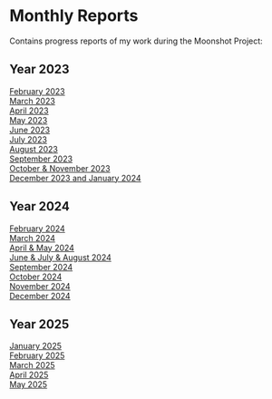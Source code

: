 # Monthly Reports
Contains progress reports of my work during the Moonshot Project:

## Year 2023

[February 2023](https://algosup-my.sharepoint.com/:w:/p/paul_nowak/EaWs-FR-enhKhbJvGvCzfDEBiZFSjrdC5nGs45nb-M24MA?e=Mhajlx) <br>
[March 2023](https://algosup-my.sharepoint.com/:w:/p/paul_nowak/EQiguIQwffdNkdXNngS4d5wBbgT9US5F67W2Xqj0B-SFVw?e=PYad98) <br>
[April 2023](https://algosup-my.sharepoint.com/:w:/p/paul_nowak/Edlui4P0ZlRDj5NaJdfouCoBr_Hqt7dx4XWbF8KUw-Bo5A?e=lc2JSA) <br> 
[May 2023](https://algosup-my.sharepoint.com/:w:/p/paul_nowak/ERRRUOwhSClPrs06HpMYdqoBDdBrRJ7qZjrcsoxKnoYseg?e=tnNDI3) <br> 
[June 2023](https://algosup-my.sharepoint.com/:w:/p/paul_nowak/EXJi_53ywhlBgTRfDWkG0vgBvbqZ3NuZRU-2J5PgtNc0IQ?e=Qmb6ei) <br> 
[July 2023](https://algosup-my.sharepoint.com/:w:/p/paul_nowak/EQaq0hPXr25PmmDyzdjwLXUBd4tOGBFH_UlRQOo3WZeCSQ?e=DiCvyX)<br> 
[August 2023](https://algosup-my.sharepoint.com/:w:/p/paul_nowak/Edby_ADv1nJJtl8bKmMA6NYB0cosEWuiPCYtFAzEoYYuNg?e=93aZ59)<br> 
[September 2023](https://algosup-my.sharepoint.com/:w:/p/paul_nowak/EXEOTw-otsNNtRGBJezpNbIB0bL-hPXtoOZlHxsTIZ4iIQ?e=AAkecS)<br>
[October & November 2023](https://algosup-my.sharepoint.com/:w:/p/paul_nowak/EbGwlOxrordLuUjHxJv7eOgBxeh-oSqjSV1e5SaBlTJsvQ?e=J2j6Kz)<br>
[December 2023 and January 2024](https://algosup-my.sharepoint.com/:w:/p/paul_nowak/Ea60N2qBvttMtHRxKy-3X3sBpnyFWl6M7jD_sn4ZfxPgLA?e=n5PkJg)<br>

## Year 2024

[February 2024](https://algosup-my.sharepoint.com/:w:/p/paul_nowak/EW4odl0CO4dAhlKwqPGwAXcBPAtnoViJvyIcUa6tAhIhqw?e=zzX2Yl) <br>
[March 2024](https://algosup-my.sharepoint.com/:w:/p/paul_nowak/Ed7qy9XG8KRLhOQ6oOUEf-kBrlvbp_TwnwvZCpedFCLKSA?e=WPfbw0) <br>
[April & May 2024](https://algosup-my.sharepoint.com/:w:/p/paul_nowak/EX5jK4atYPBBh9QuUP07doABJqtwyoIBhCTz08GE46nsOw?e=cLeNUo) <br>
[June & July & August 2024](https://algosup-my.sharepoint.com/:w:/p/paul_nowak/EdN2pXQlSLFIlZUvJ3FRoPwBTk1bY1KpidIONG-BBU75lg?e=7MnHCf) <br>
[September 2024](https://algosup-my.sharepoint.com/:w:/p/paul_nowak/EaCds8Jw5HhDif8XKbaGvMkBFwRt5cS7vHaAi0BroHTLkQ?e=L1RebF) <br>
[October 2024](https://algosup-my.sharepoint.com/:w:/p/paul_nowak/EfFycDWIVmRCpiAjJIaAVh4Bsqa80v4gjBVG3mHjjg-0eQ?e=ZUBGiJ) <br>
[November 2024](https://algosup-my.sharepoint.com/:w:/p/paul_nowak/ERbLzbSUM-FOsj9c795vL6ABqtKewq7nyFDD2ylv8ftTnw?e=QdscBh) <br>
[December 2024](https://algosup-my.sharepoint.com/:w:/p/paul_nowak/EbIkVOna7TNAk7Z2G1lBlLUBYwiRY2vt3PDQEQp56ZC7MA?e=shdO8H) <br>

## Year 2025
[January 2025](https://algosup-my.sharepoint.com/:w:/p/paul_nowak/Ed_s7-NNxV5BhYvxncj_bV8BN-Wj72d5zxvmrI15Nqh3kw?e=BQOS2e) <br>
[February 2025](https://algosup-my.sharepoint.com/:w:/p/paul_nowak/ESY30ZyzcxFGvU8STB3nGFgBCZs4MYAZ-_YXS7KmmDhq5A?e=4FixU7) <br>
[March 2025](https://algosup-my.sharepoint.com/:w:/p/paul_nowak/EdfNe5_TIoxEnXj9sTpYt-kB-1Ta-dIkAfX1qniXQEmPog?e=IIa8c3) <br>
[April 2025](https://algosup-my.sharepoint.com/:w:/p/paul_nowak/EcB0CSuxm51MsOfqRvu9JO8BIh3j1JVZ8svOC7qvOIq4Vw?e=lOCbq9) <br>
[May 2025](https://algosup-my.sharepoint.com/:w:/p/paul_nowak/EVBH8BJyd9ZLqT1VqREx1OIB8FJZLuTt37w-encD47QFVg?e=can65e) <br>

